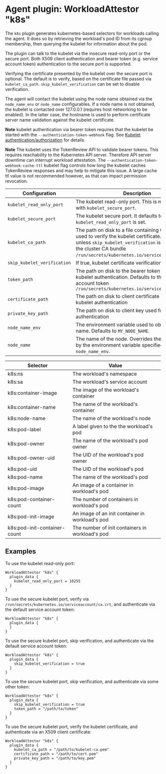 # Agent plugin: WorkloadAttestor "k8s"

The `k8s` plugin generates kubernetes-based selectors for workloads calling the agent.
It does so by retrieving the workload's pod ID from its cgroup membership, then querying
the kubelet for information about the pod.

The plugin can talk to the kubelet via the insecure read-only port or the
secure port. Both X509 client authentication and bearer token (e.g. service
account token) authentication to the secure port is supported.

Verifying the certificate presented by the kubelet over the secure port is
optional. The default is to verify, based on the certificate file passed via
`kubelet_ca_path`. `skip_kubelet_verification` can be set to disable
verification.

The agent will contact the kubelet using the node name obtained via the
`node_name_env` or `node_name` configurables. If a node name is not obtained,
the kubelet is contacted over 127.0.0.1 (requires host networking to be
enabled). In the latter case, the hostname is used to perform certificate
server name validation against the kubelet certificate.

**Note** kubelet authentication via bearer token requires that the kubelet be
started with the `--authentication-token-webhook` flag. See [Kubelet authentication/authorization](https://kubernetes.io/docs/reference/command-line-tools-reference/kubelet-authentication-authorization/)
for details.

**Note** The kubelet uses the TokenReview API to validate bearer tokens. This
requires reachability to the Kubernetes API server. Therefore API server downtime can
interrupt workload attestation. The `--authentication-token-webhook-cache-ttl` kubelet flag
controls how long the kubelet caches TokenReview responses and may help to
mitigate this issue. A large cache ttl value is not recommended however, as
that can impact permission revocation.

| Configuration | Description |
| ------------- | ----------- |
| `kubelet_read_only_port` | The kubelet read-only port. This is mutually exlusive with `kubelet_secure_port`. |
| `kubelet_secure_port` | The kubelet secure port. It defaults to `10250` unless `kubelet_read_only_port` is set. |
| `kubelet_ca_path` | The path on disk to a file containing CA certificates used to verify the kubelet certificate. Required unless `skip_kubelet_verification` is set. Defaults to the cluster CA bundle `/run/secrets/kubernetes.io/serviceaccount/ca.crt`. |
| `skip_kubelet_verification` | If true, kubelet certificate verification is skipped |
| `token_path` | The path on disk to the bearer token used for kubelet authentication. Defaults to the service account token `/run/secrets/kubernetes.io/serviceaccount/token` |
| `certificate_path` | The path on disk to client certificate used for kubelet authentication |
| `private_key_path` | The path on disk to client key used for kubelet authentication |
| `node_name_env` | The environment variable used to obtain the node name. Defaults to `MY_NODE_NAME`. |
| `node_name` | The name of the node. Overrides the value obtained by the environment variable specified by `node_name_env`. |

| Selector | Value |
| -------- | ----- |
| k8s:ns                       | The workload's namespace |
| k8s:sa                       | The workload's service account |
| k8s:container-image          | The image of the workload's container |
| k8s:container-name           | The name of the workload's container |
| k8s:node-name                | The name of the workload's node |
| k8s:pod-label                | A label given to the the workload's pod |
| k8s:pod-owner                | The name of the workload's pod owner |
| k8s:pod-owner-uid            | The UID of the workload's pod owner |
| k8s:pod-uid                  | The UID of the workload's pod |
| k8s:pod-name                 | The name of the workload's pod |
| k8s:pod-image                | An image of a container in workload's pod |
| k8s:pod-container-count      | The number of containers in workload's pod |
| k8s:pod-init-image           | An image of an init container in workload's pod |
| k8s:pod-init-container-count | The number of init containers in workload's pod |

## Examples

To use the kubelet read-only port:

```
WorkloadAttestor "k8s" {
  plugin_data {
    kubelet_read_only_port = 10255
  }
}
```

To use the secure kubelet port, verify via `/run/secrets/kubernetes.io/serviceaccount/ca.crt`, and authenticate via the default service account token:

```
WorkloadAttestor "k8s" {
  plugin_data {
  }
}
```

To use the secure kubelet port, skip verification, and authenticate via the default service account token:

```
WorkloadAttestor "k8s" {
  plugin_data {
    skip_kubelet_verification = true
  }
}
```

To use the secure kubelet port, skip verification, and authenticate via some other token:

```
WorkloadAttestor "k8s" {
  plugin_data {
    skip_kubelet_verification = true
    token_path = "/path/to/token"
  }
}
```

To use the secure kubelet port, verify the kubelet certificate, and authenticate via an X509 client certificate:

```
WorkloadAttestor "k8s" {
  plugin_data {
    kubelet_ca_path = "/path/to/kubelet-ca.pem"
    certificate_path = "/path/to/cert.pem"
    private_key_path = "/path/to/key.pem"
  }
}
```

